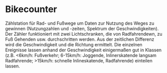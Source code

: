 # Bikecounter

Zählstation für Rad- und Fußwege um Daten zur Nutzung des Weges zu gewinnen (Nutzungzahlen und -zeiten, Spektrum der Geschwindigkeiten). Der Zähler funktioniert mit zwei Lichtschranken, die von Radfahrendewn, zu Fuß Gehenden usw. durchschritten werden. Aus der zeitlichen Differenz wird die Geschwindigkeit und die Richtung ermittelt. Die einzelnen Ereignisse lassen anhand der Geschwindigkeit einigermaßen gut in Klassen (z.B.  <6km/h: Fußverkehr; 6-15km/h: Joggende, Inlinerskatende langsam Radfahrende; >15km/h: schnelle Inlineskatende, Radfahrende) einteilen lassen. 